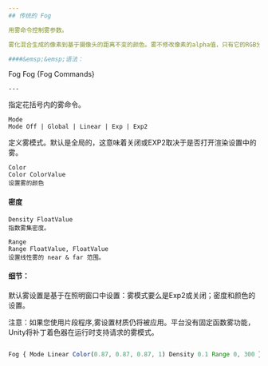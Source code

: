 ```yaml
---
## 传统的 Fog

用雾命令控制雾参数。

雾化混合生成的像素到基于摄像头的距离不变的颜色。雾不修改像素的alpha值，只有它的RGB分量。

####&emsp;&emsp;语法：

```
Fog
Fog {Fog Commands}
```
---
```


指定花括号内的雾命令。

```
Mode
Mode Off | Global | Linear | Exp | Exp2
```

定义雾模式。默认是全局的，这意味着关闭或EXP2取决于是否打开渲染设置中的雾。

```
Color
Color ColorValue
设置雾的颜色
```

#### 密度

```
Density FloatValue
指数雾集密度。
```

```
Range
Range FloatValue, FloatValue
设置线性雾的 near & far 范围。
```

#### 细节：

默认雾设置是基于在照明窗口中设置：雾模式要么是Exp2或关闭；密度和颜色的设置。

注意：如果您使用片段程序,雾设置材质仍将被应用。平台没有固定函数雾功能，Unity将补丁着色器在运行时支持请求的雾模式。



```javascript

Fog { Mode Linear Color(0.87, 0.87, 0.87, 1) Density 0.1 Range 0, 300 }
```




